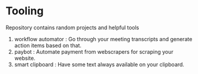 # Tooling
Repository contains random projects and helpful tools

1. workflow automator : Go through your meeting transcripts and generate action items based on that.
2. paybot : Automate payment from webscrapers for scraping your website.
3. smart clipboard : Have some text always available on your clipboard.
